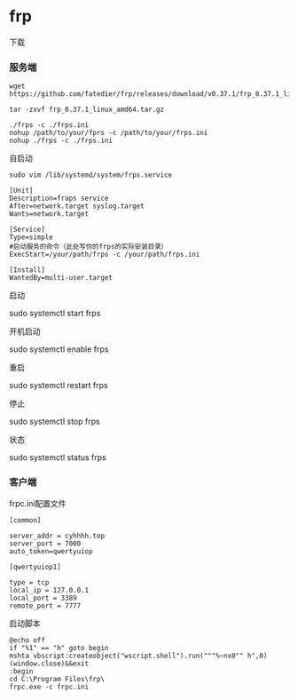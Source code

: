 # frp

下载

### 服务端

```
wget https://github.com/fatedier/frp/releases/download/v0.37.1/frp_0.37.1_linux_amd64.tar.gz

tar -zxvf frp_0.37.1_linux_amd64.tar.gz

./frps -c ./frps.ini
nohup /path/to/your/fprs -c /path/to/your/frps.ini
nohup ./frps -c ./frps.ini
```

自启动

```
sudo vim /lib/systemd/system/frps.service
```



```
[Unit]
Description=fraps service
After=network.target syslog.target
Wants=network.target

[Service]
Type=simple
#启动服务的命令（此处写你的frps的实际安装目录）
ExecStart=/your/path/frps -c /your/path/frps.ini

[Install]
WantedBy=multi-user.target
```

启动

sudo systemctl start frps

开机启动

sudo systemctl enable frps

重启

sudo systemctl restart frps

停止

sudo systemctl stop frps

状态

sudo systemctl status frps

### 客户端

frpc.ini配置文件

```
[common]

server_addr = cyhhhh.top
server_port = 7000
auto_token=qwertyuiop

[qwertyuiop1]

type = tcp
local_ip = 127.0.0.1
local_port = 3389
remote_port = 7777
```

启动脚本

```
@echo off
if "%1" == "h" goto begin
mshta vbscript:createobject("wscript.shell").run("""%~nx0"" h",0)(window.close)&&exit
:begin
cd C:\Program Files\frp\
frpc.exe -c frpc.ini
```

